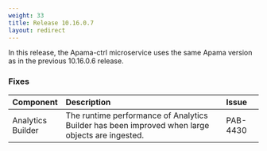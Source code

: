 ```yaml
---
weight: 33
title: Release 10.16.0.7
layout: redirect
---
```


In this release, the Apama-ctrl microservice uses the same Apama version as in the previous 10.16.0.6 release.

### Fixes

<table>
<colgroup>
    <col style="width: 15%;">
    <col style="width: 70%;">
    <col style="width: 15%;">
</colgroup>
<thead>
<tr>
<th style="text-align:left">Component</th>
<th style="text-align:left">Description</th>
<th style="text-align:left">Issue</th>
</tr>
</thead>
<tbody>

<tr>
<td style="text-align:left">Analytics Builder</td>
<td style="text-align:left">The runtime performance of Analytics Builder has been improved when large objects are ingested.</td>
<td style="text-align:left">PAB-4430</td>
</tr>

</tbody>
</table>
